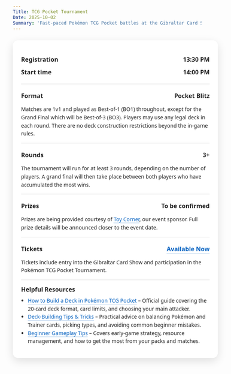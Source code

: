 ```yaml
---
Title: TCG Pocket Tournament
Date: 2025-10-02
Summary: 'Fast‑paced Pokémon TCG Pocket battles at the Gibraltar Card Show!'
---
```


<style>
  /* Wrapper to center the card and allow it to expand */
  .event-wrapper {
    display: flex;
    justify-content: center;
    width: 100%;
  }

  .event-card {
    width: 100%;
    max-width: 1100px;
    margin: 24px auto;
    padding: 20px 22px;
    background: #ffffffcc;
    backdrop-filter: blur(6px);
    border-radius: 14px;
    box-shadow: 0 8px 24px rgba(0,0,0,0.12);
    font-family: 'Segoe UI', 'Helvetica Neue', Arial, sans-serif;
    color: #222;
  }

  @media (min-width: 1400px) {
    .event-card {
      max-width: 1300px;
      padding: 28px 36px;
    }
  }

  .event-card .section {
    padding: 14px 0;
    border-top: 1px solid #ddd;
  }

  .event-card .row {
    display: flex;
    justify-content: space-between;
    gap: 12px;
    padding: 6px 0;
  }

  .event-card .label {
    font-weight: 700;
    font-size: 1.15em;
  }

  .event-card .value {
    font-weight: 600;
    font-size: 1.15em;
    text-align: right;
  }

  .event-card p {
    margin: 8px 0 0;
    line-height: 1.55;
  }

  .event-card a {
    color: #0b65c2;
    text-decoration: none;
    border-bottom: 1px solid rgba(11,101,194,0.35);
  }

  .event-card a:hover {
    border-bottom-color: rgba(11,101,194,0.7);
  }

  /* Dark mode */
  html.dark .event-card,
  :root.dark .event-card,
  [data-theme="dark"] .event-card {
    background: rgba(10, 25, 47, 0.85);
    color: #fff;
    box-shadow: 0 8px 24px rgba(0,0,0,0.5);
  }

  html.dark .event-card .section,
  :root.dark .event-card .section,
  [data-theme="dark"] .event-card .section {
    border-top-color: rgba(255,255,255,0.18);
  }

  html.dark .event-card a,
  :root.dark .event-card a,
  [data-theme="dark"] .event-card a {
    color: #7cb7ff;
    border-bottom-color: rgba(124,183,255,0.45);
  }

  @media (prefers-color-scheme: dark) {
    .event-card {
      background: rgba(10, 25, 47, 0.85);
      color: #fff;
      box-shadow: 0 8px 24px rgba(0,0,0,0.5);
    }
    .event-card .section {
      border-top-color: rgba(255,255,255,0.18);
    }
    .event-card a {
      color: #7cb7ff;
      border-bottom-color: rgba(124,183,255,0.45);
    }
  }
</style>

<section class="event-card">
  <div class="section" style="border-top: none;">
    <div class="row">
      <div class="label">Registration</div>
      <div class="value">13:30 PM</div>
    </div>
    <div class="row">
      <div class="label">Start time</div>
      <div class="value">14:00 PM</div>
    </div>
  </div>

  <div class="section">
    <div class="row">
      <div class="label">Format</div>
      <div class="value">Pocket Blitz</div>
    </div>
    <p>
      Matches are 1v1 and played as Best‑of‑1 (BO1) throughout, except for the Grand Final which will be Best‑of‑3 (BO3).
      Players may use any legal deck in each round. There are no deck construction restrictions beyond the in‑game rules.
    </p>
  </div>

  <div class="section">
    <div class="row">
      <div class="label">Rounds</div>
      <div class="value">3+</div>
    </div>
    <p>
      The tournament will run for at least 3 rounds, depending on the number of players. A grand final will then take place between both players who have accumulated the most wins.</p>
  </div>

  <div class="section">
    <div class="row">
      <div class="label">Prizes</div>
      <div class="value">To be confirmed</div>
    </div>
    <p>
      Prizes are being provided courtesy of <a href="https://toycorner.gi/">Toy Corner</a>, our event sponsor.
      Full prize details will be announced closer to the event date.
    </p>
  </div>

  <div class="section">
    <div class="row">
      <div class="label">Tickets</div>
      <div class="value"><a href="/Tickets">Available Now</a></div>
    </div>
    <p>
      Tickets include entry into the Gibraltar Card Show and participation in the Pokémon TCG Pocket Tournament.
    </p>
  </div>

<div class="section">
  <div class="label" style="margin-bottom: 8px;">Helpful Resources</div>
  <ul style="margin: 0; padding-left: 18px; line-height: 1.55;">
    <li><a href="https://www.pokemon.com/us/strategy/learn-how-to-build-a-deck-in-pokemon-tcg-pocket" target="_blank" rel="noopener">How to Build a Deck in Pokémon TCG Pocket</a> – Official guide covering the 20‑card deck format, card limits, and choosing your main attacker.</li>
    <li><a href="https://esports.gg/guides/pokemon-tcg-pocket/building-a-deck-in-pokemon-tcg-pocket-tips-and-tricks/" target="_blank" rel="noopener">Deck‑Building Tips & Tricks</a> – Practical advice on balancing Pokémon and Trainer cards, picking types, and avoiding common beginner mistakes.</li>
    <li><a href="https://www.thegamer.com/pokemon-pocket-beginner-tips-guide/" target="_blank" rel="noopener">Beginner Gameplay Tips</a> – Covers early‑game strategy, resource management, and how to get the most from your packs and matches.</li>
  </ul>
</div>

</section>
